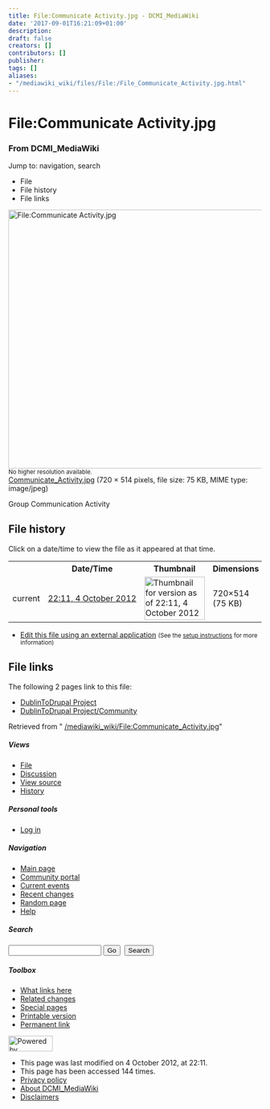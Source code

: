 ```yaml
---
title: File:Communicate Activity.jpg - DCMI_MediaWiki
date: '2017-09-01T16:21:09+01:00'
description: 
draft: false
creators: []
contributors: []
publisher: 
tags: []
aliases:
- "/mediawiki_wiki/files/File:/File_Communicate_Activity.jpg.html"
---
```


<a id="top"></a>
# File:Communicate Activity.jpg

### From DCMI\_MediaWiki

Jump to: navigation, search
<!-- start content -->
- File
- File history
- File links

 [<img alt="File:Communicate Activity.jpg" src="/images/e/e7/Communicate_Activity.jpg" width="720" height="514">](/mediawiki_wiki/files/Communicate_Activity.jpg)  
<small>No higher resolution available.</small>  
 [Communicate\_Activity.jpg](/images/e/e7/Communicate_Activity.jpg)‎ (720 × 514 pixels, file size: 75 KB, MIME type: image/jpeg)

Group Communication Activity

<!-- 
NewPP limit report
Preprocessor node count: 1/1000000
Post-expand include size: 0/2097152 bytes
Template argument size: 0/2097152 bytes
Expensive parser function count: 0/100
-->
## File history

Click on a date/time to view the file as it appeared at that time.

<table class="wikitable filehistory">
  <tr>
    <td></td>
    <th>Date/Time</th>
    <th>Thumbnail</th>
    <th>Dimensions</th>
    <th>User</th>
    <th>Comment</th>
  </tr>
  <tr>
    <td>current</td>
    <td class="filehistory-selected" style="white-space: nowrap;"><a href="/mediawiki_wiki/files/Communicate_Activity.jpg">22:11, 4 October 2012</a></td>
    <td><a href="/images/e/e7/Communicate_Activity.jpg"><img alt="Thumbnail for version as of 22:11, 4 October 2012" src="/images/e/e7/Communicate_Activity.jpg" width="120" height="86"></a></td>
    <td>720×514 <span style="white-space: nowrap;">(75 KB)</span>
    </td>
    <td>
      <a href="/index.php?title=User:StuartSutton&amp;action=edit&amp;redlink=1" class="new mw-userlink" title="User:StuartSutton (page does not exist)">StuartSutton</a> <span style="white-space: nowrap;"> <span class="mw-usertoollinks">(<a href="/index.php?title=User_talk:StuartSutton&amp;action=edit&amp;redlink=1" class="new" title="User talk:StuartSutton (page does not exist)">Talk</a> | <a href="/index.php/Special:Contributions/StuartSutton" title="Special:Contributions/StuartSutton">contribs</a>)</span></span>
    </td>
    <td> <span class="comment">(Group Communication Activity)</span>
    </td>
  </tr>
</table>

  

- [Edit this file using an external application](/index.php?title=File:Communicate_Activity.jpg&action=edit&externaledit=true&mode=file "File:Communicate Activity.jpg") <small>(See the <a href="http://www.mediawiki.org/wiki/Manual:External_editors" class="external text" rel="nofollow">setup instructions</a> for more information)</small>

## File links

The following 2 pages link to this file:

- [DublinToDrupal Project](/index.php/DublinToDrupal_Project "DublinToDrupal Project")
- [DublinToDrupal Project/Community](/index.php/DublinToDrupal_Project/Community "DublinToDrupal Project/Community")

Retrieved from " [/mediawiki_wiki/File:Communicate\_Activity.jpg](/mediawiki_wiki/files/File:/File:Communicate_Activity.jpg.html)"

<!-- end content -->

##### Views

- [File](/mediawiki_wiki/files/File:/File:Communicate_Activity.jpg.html "View the file page [c]")
- [Discussion](/index.php?title=File_talk:Communicate_Activity.jpg&action=edit&redlink=1 "Discussion about the content page [t]")
- [View source](/index.php?title=File:Communicate_Activity.jpg&action=edit "This page is protected.
You can view its source [e]")
- [History](/index.php?title=File:Communicate_Activity.jpg&action=history "Past revisions of this page [h]")

##### Personal tools

- [Log in](/index.php?title=Special:UserLogin&returnto=File:Communicate_Activity.jpg "You are encouraged to log in; however, it is not mandatory [o]")

<script type="text/javascript"> if (window.isMSIE55) fixalpha(); </script>

##### Navigation

- [Main page](/index.php/Main_Page "Visit the main page [z]")
- [Community portal](/index.php/DCMI_MediaWiki:Community_portal "About the project, what you can do, where to find things")
- [Current events](/index.php/DCMI_MediaWiki:Current_events "Find background information on current events")
- [Recent changes](/index.php/Special:RecentChanges "The list of recent changes in the wiki [r]")
- [Random page](/index.php/Special:Random "Load a random page [x]")
- [Help](/index.php/Help:Contents "The place to find out")

##### <label for="searchInput">Search</label>

<form action="/index.php" id="searchform">
				<input type="hidden" name="title" value="Special:Search">
				<input id="searchInput" title="Search DCMI_MediaWiki" accesskey="f" type="search" name="search">
				<input type="submit" name="go" class="searchButton" id="searchGoButton" value="Go" title="Go to a page with this exact name if exists"> 
				<input type="submit" name="fulltext" class="searchButton" id="mw-searchButton" value="Search" title="Search the pages for this text">
			</form>

##### Toolbox

- [What links here](/index.php/Special:WhatLinksHere/File:Communicate_Activity.jpg "List of all wiki pages that link here [j]")
- [Related changes](/index.php/Special:RecentChangesLinked/File:Communicate_Activity.jpg "Recent changes in pages linked from this page [k]")
- [Special pages](/index.php/Special:SpecialPages "List of all special pages [q]")
- [Printable version](/index.php?title=File:Communicate_Activity.jpg&printable=yes "Printable version of this page [p]")
- [Permanent link](/index.php?title=File:Communicate_Activity.jpg&oldid=3962 "Permanent link to this revision of the page")

<!-- end of the left (by default at least) column -->

 [<img src="/skins/common/images/poweredby_mediawiki_88x31.png" height="31" width="88" alt="Powered by MediaWiki">](http://www.mediawiki.org/)

- This page was last modified on 4 October 2012, at 22:11.
- This page has been accessed 144 times.
- [Privacy policy](/index.php/DCMI_MediaWiki:Privacy_policy "DCMI MediaWiki:Privacy policy")
- [About DCMI\_MediaWiki](/index.php/DCMI_MediaWiki:About "DCMI MediaWiki:About")
- [Disclaimers](/index.php/DCMI_MediaWiki:General_disclaimer "DCMI MediaWiki:General disclaimer")

<script>if (window.runOnloadHook) runOnloadHook();</script><!-- Served in 0.461 secs. -->

